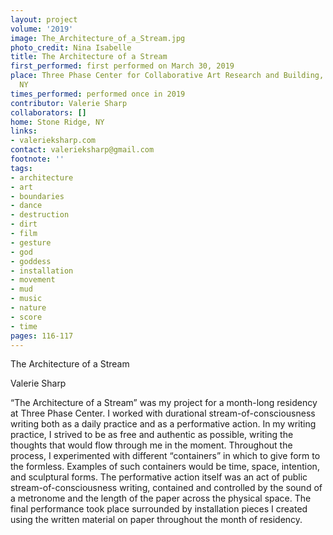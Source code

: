```yaml
---
layout: project
volume: '2019'
image: The_Architecture_of_a_Stream.jpg
photo_credit: Nina Isabelle
title: The Architecture of a Stream
first_performed: first performed on March 30, 2019
place: Three Phase Center for Collaborative Art Research and Building, Stone Ridge,
  NY
times_performed: performed once in 2019
contributor: Valerie Sharp
collaborators: []
home: Stone Ridge, NY
links:
- valerieksharp.com
contact: valerieksharp@gmail.com
footnote: ''
tags:
- architecture
- art
- boundaries
- dance
- destruction
- dirt
- film
- gesture
- god
- goddess
- installation
- movement
- mud
- music
- nature
- score
- time
pages: 116-117
---
```



The Architecture of a Stream

Valerie Sharp

“The Architecture of a Stream” was my project for a month-long residency at Three Phase Center. I worked with durational stream-of-consciousness writing both as a daily practice and as a performative action. In my writing practice, I strived to be as free and authentic as possible, writing the thoughts that would flow through me in the moment. Throughout the process, I experimented with different “containers” in which to give form to the formless. Examples of such containers would be time, space, intention, and sculptural forms. The performative action itself was an act of public stream-of-consciousness writing, contained and controlled by the sound of a metronome and the length of the paper across the physical space. The final performance took place surrounded by installation pieces I created using the written material on paper throughout the month of residency.
